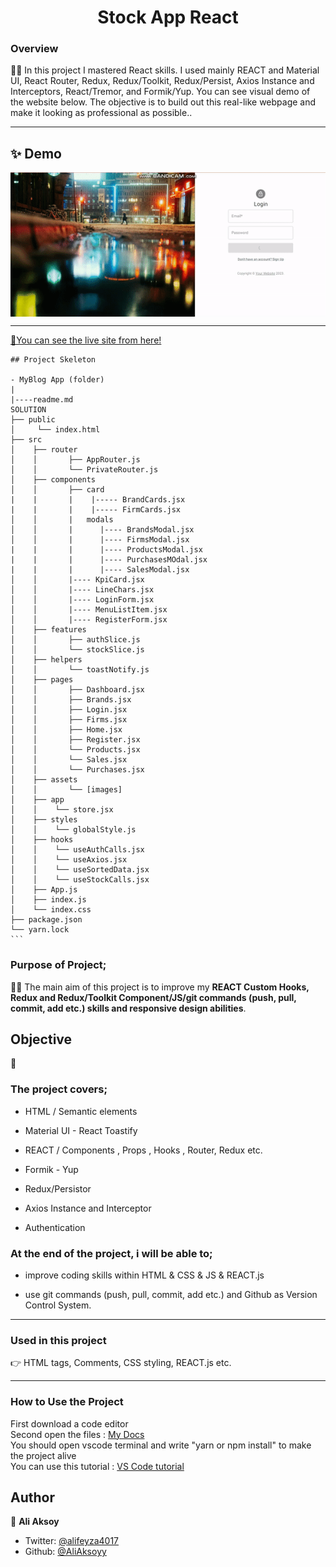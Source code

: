 <h1 align="center">Stock App React</h1>

<h3>Overview</h3>
👨‍💻 In this project I mastered React skills. I used mainly REACT and Material UI, React Router, Redux, Redux/Toolkit, Redux/Persist, Axios Instance and Interceptors, React/Tremor, and Formik/Yup. You can see visual demo of the website below. The objective is to build out this real-like webpage and make it looking as professional as possible..
<hr>

## ✨ Demo

 <p align="center">
  <img width="700" align="center" src="./public/gif/maker.gif" alt="demo"/>   
</p>

<!-- ![Alt text](https://giphy.com/peekasso)  -->

<hr>

[📍You can see the live site from here!](https://react-blog-app-rho.vercel.app/)

<!-- ------------------------------------------------------ -->
````
## Project Skeleton 

- MyBlog App (folder)
|
|----readme.md         
SOLUTION
├── public
│     └── index.html
├── src
│    ├── router
│    │       ├── AppRouter.js
│    │       └── PrivateRouter.js
│    ├── components
│    │       ├── card
|    |       |    |----- BrandCards.jsx
|    |       |    |----- FirmCards.jsx
│    │       |   modals
│    │       |      |---- BrandsModal.jsx
│    │       |      |---- FirmsModal.jsx
|    |       |      |---- ProductsModal.jsx
|    |       |      |---- PurchasesMOdal.jsx
|    |       |      |---- SalesModal.jsx
│    │       |---- KpiCard.jsx
│    │       |---- LineChars.jsx
│    │       |---- LoginForm.jsx
│    │       |---- MenuListItem.jsx
│    │       |---- RegisterForm.jsx
│    ├── features
│    │       ├── authSlice.js
│    │       └── stockSlice.js
│    ├── helpers
│    │       └── toastNotify.js
│    ├── pages
│    │       ├── Dashboard.jsx
│    │       ├── Brands.jsx
│    │       ├── Login.jsx
│    │       ├── Firms.jsx
│    │       ├── Home.jsx
│    │       ├── Register.jsx
│    │       └── Products.jsx
│    │       └── Sales.jsx
│    │       └── Purchases.jsx
│    ├── assets
│    │       └── [images]
│    ├── app
│    │    └── store.jsx
│    ├── styles
│    │    └── globalStyle.js
│    ├── hooks
│    │    └── useAuthCalls.jsx
│    │    └── useAxios.jsx
│    │    └── useSortedData.jsx
│    │    └── useStockCalls.jsx
│    ├── App.js
│    ├── index.js
│    └── index.css
├── package.json
└── yarn.lock
```
````
<!-- --------------------------------------- -->
### Purpose of Project;

👨‍💻 The main aim of this project is to improve my <b>REACT Custom Hooks, Redux and Redux/Toolkit Component/JS/git commands (push, pull, commit, add etc.) skills and responsive design abilities</b>.


## Objective

🎯

### The project covers;

- HTML / Semantic elements 

- Material UI - React Toastify 

- REACT / Components , Props , Hooks , Router, Redux  etc.

- Formik - Yup

- Redux/Persistor
  
- Axios Instance and Interceptor

- Authentication 

### At the end of the project, i will be able to;

- improve coding skills within HTML & CSS & JS & REACT.js

- use git commands (push, pull, commit, add etc.) and Github as Version Control System.

<hr>
<h3>Used in this project</h3>

👉 HTML tags, Comments, CSS styling, REACT.js etc.


<hr>
<h3>How to Use the Project</h3>
<span>First download a code editor </span>
<br><span>Second open the files : </span><a href='https://github.com/AliAksoyy/stock-app-react'>My Docs</a>
<br><span>You should open vscode terminal and write "yarn or npm install" to make the project alive </span>
<br><span>You can use this tutorial : </span><a href='https://www.youtube.com/watch?v=fJEbVCrEMSE'>VS Code tutorial</a>


<!-- ------------------------------------------------------------------------- -->
<!-- ## 🚀 Usage

Make sure you have [npx](https://www.npmjs.com/package/npx) installed (`npx` is shipped by default since npm `5.2.0`)

Just run the following command at the root of your project and answer questions:

```sh
npx readme-md-generator
```

Or use default values for all questions (`-y`):

```sh
npx readme-md-generator -y
```

Use your own `ejs` README template (`-p`):

```sh
npx readme-md-generator -p path/to/my/own/template.md
```

You can find [ejs README template examples here](https://github.com/kefranabg/readme-md-generator/tree/master/templates). -->

<!-- -------------------------------------------------------------------------- -->

<!-- ## Code Contributors

This project exists thanks to all the people who contribute. [[Contribute](CONTRIBUTING.md)].
<a href="https://github.com/kefranabg/readme-md-generator/graphs/contributors"><img src="https://opencollective.com/readme-md-generator/contributors.svg?width=890&button=false" /></a>
 -->

<!-- ## 🤝 Contributing

Contributions, issues and feature requests are welcome.<br />
Feel free to check [issues page](https://github.com/kefranabg/readme-md-generator/issues) if you want to contribute.<br />
[Check the contributing guide](./CONTRIBUTING.md).<br /> -->


<!-- ------------------------------------------------------------------------------------- -->
## Author

👤 **Ali Aksoy**

- Twitter: [@alifeyza4017](https://twitter.com/alifeyza4017)
- Github: [@AliAksoyy](https://github.com/AliAksoyy)
